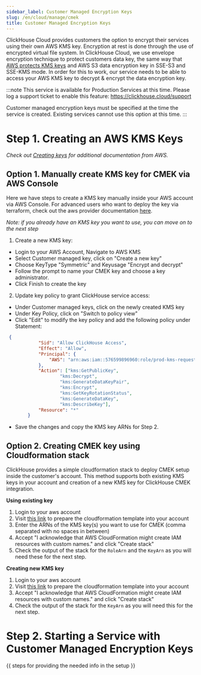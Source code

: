 ```yaml
---
sidebar_label: Customer Managed Encryption Keys
slug: /en/cloud/manage/cmek
title: Customer Managed Encryption Keys
---
```


ClickHouse Cloud provides customers the option to encrypt their services using their own AWS KMS key. Encryption at rest is done through the use of encrypted virtual file system. In ClickHouse Cloud, we use envelope encryption technique to protect customers data key, the same way that [AWS protects KMS keys](https://docs.aws.amazon.com/wellarchitected/latest/financial-services-industry-lens/use-envelope-encryption-with-customer-master-keys.html) and AWS S3 data encryption key in SSE-S3 and SSE-KMS mode. In order for this to work, our service needs to be able to access your AWS KMS key to decrypt & encrypt the data encryption key.

:::note
This service is available for Production Services at this time. Please log a support ticket to enable this feature: https://clickhouse.cloud/support

Customer managed encryption keys must be specified at the time the service is created. Existing services cannot use this option at this time.
:::

# Step 1. Creating an AWS KMS Keys

*Check out [Creating keys](https://docs.aws.amazon.com/kms/latest/developerguide/create-keys.html) for additional documentation from AWS.*

## Option 1. Manually create KMS key for CMEK via AWS Console

Here we have steps to create a KMS key manually inside your AWS account via AWS Console. For advanced users who want to deploy the key via terraform, check out the aws provider documentation [here](https://registry.terraform.io/providers/hashicorp/aws/3.26.0/docs/resources/kms_key).


*Note: if you already have an KMS key you want to use, you can move on to the next step*

1. Create a new KMS key:

 -  Login to your AWS Account, Navigate to AWS KMS 
 -  Select Customer managed key, click on "Create a new key"
 -  Choose KeyType "Symmetric" and Keyusage "Encrypt and decrypt"
 -  Follow the prompt to name your CMEK key and choose a key administrator.
 -  Click Finish to create the key

2. Update key policy to grant ClickHouse service access:

 - Under Customer managed keys, click on the newly created KMS key
 - Under Key Policy, click on "Switch to policy view"
 - Click "Edit" to modify the key policy and add the following policy under Statement:


```json
 {
            "Sid": "Allow ClickHouse Access",
            "Effect": "Allow",
            "Principal": {
                "AWS": "arn:aws:iam::576599896960:role/prod-kms-request-role"
            },
            "Action": ["kms:GetPublicKey",
                    "kms:Decrypt",
                    "kms:GenerateDataKeyPair",
                    "kms:Encrypt",
                    "kms:GetKeyRotationStatus",
                    "kms:GenerateDataKey",
                    "kms:DescribeKey"],
            "Resource": "*"
        }

```

- Save the changes and copy the KMS key ARNs for Step 2.

## Option 2. Creating CMEK key using Cloudformation stack

ClickHouse provides a simple cloudformation stack to deploy CMEK setup inside the customer's account. This method supports both existing KMS keys in your account and creation of a new KMS key for ClickHouse CMEK integration.

**Using existing key**

1. Login to your aws account
2. Visit [this link](https://us-west-2.console.aws.amazon.com/cloudformation/home?region=us-west-2#/stacks/quickcreate?templateURL=https://s3.us-east-2.amazonaws.com/clickhouse-public-resources.clickhouse.cloud/cf-templates/cmek.yaml&stackName=ClickHouseBYOK&param_KMSCreate=false&param_ClickHouseRole=arn:aws:iam::576599896960:role/prod-kms-request-role) to prepare the cloudformation template into your account
3. Enter the ARNs of the KMS key(s) you want to use for CMEK (comma separated with no spaces in between)
4. Accept "I acknowledge that AWS CloudFormation might create IAM resources with custom names." and click "Create stack"
5. Check the output of the stack for the `RoleArn` and the `KeyArn` as you will need these for the next step.

**Creating new KMS key**

1. Login to your aws account
2. Visit [this link](https://us-west-2.console.aws.amazon.com/cloudformation/home?region=us-west-2#/stacks/quickcreate?templateURL=https://s3.us-east-2.amazonaws.com/clickhouse-public-resources.clickhouse.cloud/cf-templates/cmek.yaml&stackName=ClickHouseBYOK&param_KMSCreate=true&param_ClickHouseRole=arn:aws:iam::576599896960:role/prod-kms-request-role) to prepare the cloudformation template into your account
4. Accept "I acknowledge that AWS CloudFormation might create IAM resources with custom names." and click "Create stack"
5. Check the output of the stack for the `KeyArn` as you will need this for the next step.


# Step 2. Starting a Service with Customer Managed Encryption Keys

{{ steps for providing the needed info in the setup }}
